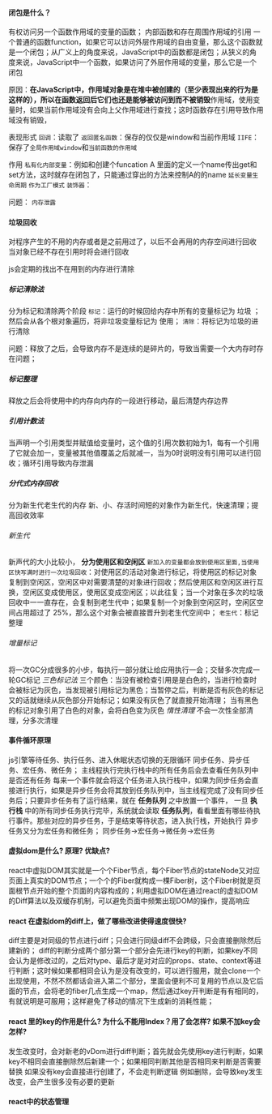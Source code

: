 #### 闭包是什么？
有权访问另一个函数作用域的变量的函数；
内部函数和存在周围作用域的引用
一个普通的函数function，如果它可以访问外层作用域的自由变量，那么这个函数就是一个闭包；从广义上的角度来说，JavaScript中的函数都是闭包；从狭义的角度来说，JavaScript中一个函数，如果访问了外层作用域的变量，那么它是一个闭包

原因：**在JavaScript中，作用域对象是在堆中被创建的（至少表现出来的行为是这样的），所以在函数返回后它们也还是能够被访问到而不被销毁**作用域，使用变量时，如果当前作用域没有会向上父作用域进行查找；这时函数存在引用导致作用域没有销毁，

表现形式
`回调`：读取了
`返回匿名函数`：保存的仅仅是window和当前作用域
`IIFE`：保存了`全局作用域window`和`当前函数的作用域`

作用
`私有化内部变量`：例如和创建个funcation A 里面的定义一个name传出get和set方法，这时就存在闭包了，只能通过穿出的方法来控制A的的name
`延长变量生命周期`
`作为工厂模式`
`装饰器`：

问题：
`内存泄露`

#### 垃圾回收
对程序产生的不用的内存或者是之前用过了，以后不会再用的内存空间进行回收
当对象已经不存在引用时将会进行回收

js会定期的找出不在用到的内存进行清除
##### 标记清除法
分为标记和清除两个阶段
`标记`：运行的时候回给内存中所有的变量标记为 垃圾 ；然后会从各个根对象遍历，将非垃圾变量标记为 使用；
`清除`：将标记为垃圾的进行清除

问题：释放了之后，会导致内存不是连续的是碎片的，导致当需要一个大内存时存在问题；
##### 标记整理
释放之后会将使用中的内存向内存的一段进行移动，最后清楚内存边界
##### 引用计数法
当声明一个引用类型并赋值给变量时，这个值的引用次数初始为1，每有一个引用了它就会加一，变量被其他值覆盖之后就减一，当为0时说明没有引用可以进行回收；循环引用导致内存泄漏

##### 分代式内存回收
分为新生代老生代的内存
新、小、存活时间短的对象作为新生代，快速清理；提高回收效率
###### 新生代
新声代的大小比较小，
**分为使用区和空闲区**
`新加入的变量都会放到使用区里面,当使用区快写满时进行一次垃圾回收`：对使用区的活动对象进行标记，将使用区的标记对象复制到空闲区，空闲区中对需要清楚的对象进行回收；然后使用区和空闲区进行互换，空闲区变成使用区，使用区变成空闲区；以此往复；当一个对象在多次的垃圾回收中一一直存在，会复制到老生代中；如果复制一个对象到空闲区时，空闲区空间占用超过了 25%，那么这个对象会被直接晋升到老生代空间中；
`老生代`：标记整理
###### 增量标记
将一次GC分成很多的小步，每执行一部分就让给应用执行一会；交替多次完成一轮GC标记
*三色标记法*
三个颜色：当没有被检查引用是是白色的，当进行检查时会被标记为灰色，当发现被引用标记为黑色；当暂停之后，判断是否有灰色的标记又的话就继续从灰色部分开始标记；如果没有灰色了就直接开始清理；
当有黑色的标记对象引用了白色的对象，会将白色变为灰色
*惰性清理*
不会一次性全部清理，分多次清理


#### 事件循环原理
js引擎等待任务、执行任务、进入休眠状态切换的无限循环
同步任务、异步任务、宏任务、微任务；
主线程执行完执行栈中的所有任务后会去查看任务队列中是否还有任务
每来一个事件就会将这个任务进入执行栈中，如果为同步任务会直接进行执行，如果是异步任务会将其放到任务队列中，当主线程完成了没有同步任务后；只要异步任务有了运行结果，就在 **任务队列** 之中放置一个事件， 一旦 **执行栈** 中的所有同步任务执行完毕，系统就会读取 **任务队列**，看看里面有哪些待执行事件。那些对应的异步任务，于是结束等待状态，进入执行栈，开始执行
异步任务又分为宏任务和微任务；
同步任务->宏任务->微任务->宏任务

#### 虚拟dom是什么? 原理? 优缺点?
react中虚拟DOM其实就是一个个Fiber节点，每个Fiber节点的stateNode又对应页面上真实的DOM节点；一个个的Fiber就构成一棵Fiber树，这个Fiber树就是页面根节点开始的整个页面的内容构成的；利用虚拟DOM在通过react的虚拟DOM的Diff算法以及双缓存机制，可以避免页面中频繁出现DOM的操作，提高响应
#### react 在虚拟dom的diff上，做了哪些改进使得速度很快?
diff主要是对同级的节点进行diff；只会进行同级diff不会跨级，只会直接删除然后建新的；
diff的判断分成两个部分第一个部分会先进行key的判断，如果key不同会认为是修改过的，之后对type、最后才是对对应的props、state、context等进行判断；这时候如果都相同会认为是没有改变的，可以进行服用，就会clone一个出现使用，不然不然都话会进入第二个部分，里面会便利不可复用的节点以及它后面的节点，会将老的fiber几点生成一个map，然后通过key开判断是有有相同的，有就说明是可服用；这样避免了移动的情况下生成新的消耗性能；
#### react 里的key的作用是什么? 为什么不能用Index？用了会怎样? 如果不加key会怎样?

发生改变时，会对新老的vDom进行diff判断；首先就会先使用key进行判断，如果key不相同会直接删除然后新建一个；如果相同判断其他是否相同来判断是否需要替换
如果没有key会直接进行创建了，不会走判断逻辑
例如删除，会导致key发生改变，会产生很多没有必要的更新



#### react中的状态管理

